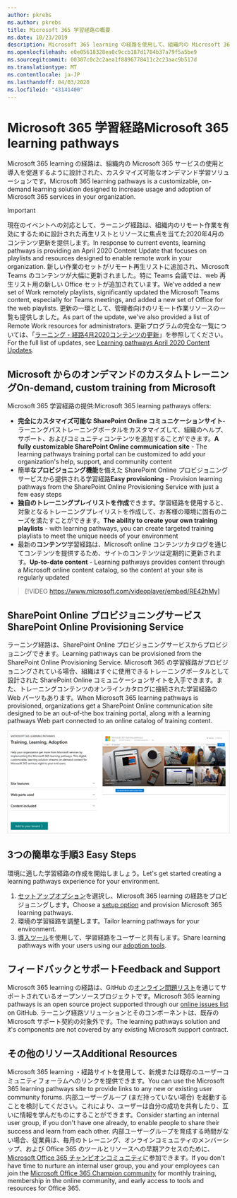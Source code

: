 ```yaml
---
author: pkrebs
ms.author: pkrebs
title: Microsoft 365 学習経路の概要
ms.date: 10/23/2019
description: Microsoft 365 learning の経路を使用して、組織内の Microsoft 365 サービスの使用を促進する方法について説明します。 ラーニング経路には、カスタム SharePoint Online web パーツと、Microsoft 365 テナントに簡単にプロビジョニングできる最新の SharePoint Online コミュニケーショントレーニングサイトが含まれています。
ms.openlocfilehash: e0e05618328ea0c9ccb187d1784b37a79f5a5be9
ms.sourcegitcommit: 00307c0c2c2aea1f8896778411c2c23aac9b517d
ms.translationtype: MT
ms.contentlocale: ja-JP
ms.lasthandoff: 04/03/2020
ms.locfileid: "43141400"
---
```

# <a name="microsoft-365-learning-pathways"></a><span data-ttu-id="2a9b6-104">Microsoft 365 学習経路</span><span class="sxs-lookup"><span data-stu-id="2a9b6-104">Microsoft 365 learning pathways</span></span> 
<span data-ttu-id="2a9b6-105">Microsoft 365 learning の経路は、組織内の Microsoft 365 サービスの使用と導入を促進するように設計された、カスタマイズ可能なオンデマンド学習ソリューションです。</span><span class="sxs-lookup"><span data-stu-id="2a9b6-105">Microsoft 365 learning pathways is a customizable, on-demand learning solution designed to increase usage and adoption of Microsoft 365 services in your organization.</span></span>    

> [!IMPORTANT]
> <span data-ttu-id="2a9b6-106">現在のイベントへの対応として、ラーニング経路は、組織内のリモート作業を有効にするために設計された再生リストとリソースに焦点を当てた2020年4月のコンテンツ更新を提供します。</span><span class="sxs-lookup"><span data-stu-id="2a9b6-106">In response to current events, learning pathways is providing an April 2020 Content Update that focuses on playlists and resources designed to enable remote work in your organization.</span></span> <span data-ttu-id="2a9b6-107">新しい作業のセットがリモート再生リストに追加され、Microsoft Teams のコンテンツが大幅に更新されました。特に Teams 会議では、web 再生リスト用の新しい Office セットが追加されています。</span><span class="sxs-lookup"><span data-stu-id="2a9b6-107">We’ve added a new set of Work remotely playlists, significantly updated the Microsoft Teams content, especially for Teams meetings, and added a new set of Office for the web playlists.</span></span> <span data-ttu-id="2a9b6-108">更新の一環として、管理者向けのリモート作業リソースの一覧も提供しました。</span><span class="sxs-lookup"><span data-stu-id="2a9b6-108">As part of the update, we've also provided a list of Remote Work resources for administrators.</span></span> <span data-ttu-id="2a9b6-109">更新プログラムの完全な一覧については、「[ラーニング・経路4月2020コンテンツの更新](custom_contentupdates.md)」を参照してください。</span><span class="sxs-lookup"><span data-stu-id="2a9b6-109">For the full list of updates, see [Learning pathways April 2020 Content Updates](custom_contentupdates.md).</span></span>   

## <a name="on-demand-custom-training-from-microsoft"></a><span data-ttu-id="2a9b6-110">Microsoft からのオンデマンドのカスタムトレーニング</span><span class="sxs-lookup"><span data-stu-id="2a9b6-110">On-demand, custom training from Microsoft</span></span>

<span data-ttu-id="2a9b6-111">Microsoft 365 学習経路の提供:</span><span class="sxs-lookup"><span data-stu-id="2a9b6-111">Microsoft 365 learning pathways offers:</span></span>

- <span data-ttu-id="2a9b6-112">**完全にカスタマイズ可能な SharePoint Online コミュニケーションサイト**-ラーニングパストレーニングポータルをカスタマイズして、組織のヘルプ、サポート、およびコミュニティコンテンツを追加することができます。</span><span class="sxs-lookup"><span data-stu-id="2a9b6-112">**A fully customizable SharePoint Online communication site** - The learning pathways training portal can be customized to add your organization's help, support, and community content</span></span>
- <span data-ttu-id="2a9b6-113">簡単**なプロビジョニング機能**を備えた SharePoint Online プロビジョニングサービスから提供される学習経路</span><span class="sxs-lookup"><span data-stu-id="2a9b6-113">**Easy provisioning** - Provision learning pathways from the SharePoint Online Provisioning Service with just a few easy steps</span></span>
- <span data-ttu-id="2a9b6-114">**独自のトレーニングプレイリストを作成**できます。学習経路を使用すると、対象となるトレーニングプレイリストを作成して、お客様の環境に固有のニーズを満たすことができます。</span><span class="sxs-lookup"><span data-stu-id="2a9b6-114">**The ability to create your own training playlists** - with learning pathways, you can create targeted training playlists to meet the unique needs of your environment</span></span>
- <span data-ttu-id="2a9b6-115">最新の**コンテンツ**学習経路は、Microsoft online コンテンツカタログを通じてコンテンツを提供するため、サイトのコンテンツは定期的に更新されます。</span><span class="sxs-lookup"><span data-stu-id="2a9b6-115">**Up-to-date content** - Learning pathways provides content through a Microsoft online content catalog, so the content at your site is regularly updated</span></span>

> [!VIDEO https://www.microsoft.com/videoplayer/embed/RE42hMy]

## <a name="sharepoint-online-provisioning-service"></a><span data-ttu-id="2a9b6-116">SharePoint Online プロビジョニングサービス</span><span class="sxs-lookup"><span data-stu-id="2a9b6-116">SharePoint Online Provisioning Service</span></span> 
<span data-ttu-id="2a9b6-117">ラーニング経路は、SharePoint Online プロビジョニングサービスからプロビジョニングできます。</span><span class="sxs-lookup"><span data-stu-id="2a9b6-117">Learning pathways can be provisioned from the SharePoint Online Provisioning Service.</span></span> <span data-ttu-id="2a9b6-118">Microsoft 365 の学習経路がプロビジョニングされている場合、組織はすぐに使用できるトレーニングポータルとして設計された SharePoint Online コミュニケーションサイトを入手できます。また、トレーニングコンテンツのオンラインカタログに接続された学習経路の Web パーツもあります。</span><span class="sxs-lookup"><span data-stu-id="2a9b6-118">When Microsoft 365 learning pathways is provisioned, organizations get a SharePoint Online communication site designed to be an out-of-the box training portal, along with a learning pathways Web part connected to an online catalog of training content.</span></span> 

![cg-provision](media/cg-provision.png)

## <a name="3-easy-steps"></a><span data-ttu-id="2a9b6-120">3つの簡単な手順</span><span class="sxs-lookup"><span data-stu-id="2a9b6-120">3 Easy Steps</span></span>
<span data-ttu-id="2a9b6-121">環境に適した学習経路の作成を開始しましょう。</span><span class="sxs-lookup"><span data-stu-id="2a9b6-121">Let's get started creating a learning pathways experience for your environment.</span></span>
1. <span data-ttu-id="2a9b6-122">[セットアップオプション](custom_setupoptions.md)を選択し、Microsoft 365 learning の経路をプロビジョニングします。</span><span class="sxs-lookup"><span data-stu-id="2a9b6-122">Choose a [setup option](custom_setupoptions.md) and provision Microsoft 365 learning pathways.</span></span>  
2. <span data-ttu-id="2a9b6-123">環境の学習経路を調整します。</span><span class="sxs-lookup"><span data-stu-id="2a9b6-123">Tailor learning pathways for your environment.</span></span>
3. <span data-ttu-id="2a9b6-124">[導入ツール](driveadoption.md)を使用して、学習経路をユーザーと共有します。</span><span class="sxs-lookup"><span data-stu-id="2a9b6-124">Share learning pathways with your users using our [adoption tools](driveadoption.md).</span></span>

## <a name="feedback-and-support"></a><span data-ttu-id="2a9b6-125">フィードバックとサポート</span><span class="sxs-lookup"><span data-stu-id="2a9b6-125">Feedback and Support</span></span>

<span data-ttu-id="2a9b6-126">Microsoft 365 learning の経路は、GitHub の[オンライン問題リスト](https://aka.ms/CustomLearningHelp)を通じてサポートされているオープンソースプロジェクトです。</span><span class="sxs-lookup"><span data-stu-id="2a9b6-126">Microsoft 365 learning pathways is an open source project supported through our [online issues list](https://aka.ms/CustomLearningHelp) on GitHub.</span></span> <span data-ttu-id="2a9b6-127">ラーニング経路ソリューションとそのコンポーネントは、既存の Microsoft サポート契約の対象外です。</span><span class="sxs-lookup"><span data-stu-id="2a9b6-127">The learning pathways solution and it's components are not covered by any existing Microsoft support contract.</span></span>  

## <a name="additional-resources"></a><span data-ttu-id="2a9b6-128">その他のリソース</span><span class="sxs-lookup"><span data-stu-id="2a9b6-128">Additional Resources</span></span>
<span data-ttu-id="2a9b6-129">Microsoft 365 learning ・経路サイトを使用して、新規または既存のユーザーコミュニティフォーラムへのリンクを提供できます。</span><span class="sxs-lookup"><span data-stu-id="2a9b6-129">You can use the Microsoft 365 learning pathways site to provide links to any new or existing user community forums.</span></span> <span data-ttu-id="2a9b6-130">内部ユーザーグループ (まだ持っていない場合) を起動することを検討してください。これにより、ユーザーは自分の成功を共有したり、互いに情報を学んだものにすることができます。</span><span class="sxs-lookup"><span data-stu-id="2a9b6-130">Consider starting an internal user group, if you don't have one already, to enable people to share their success and learn from each other.</span></span>  <span data-ttu-id="2a9b6-131">内部ユーザーグループを育成する時間がない場合、従業員は、毎月のトレーニング、オンラインコミュニティのメンバーシップ、および Office 365 のツールとリソースへの早期アクセスのために、 [Microsoft Office 365 チャンピオンコミュニティ](https://aka.ms/O365Champions)に参加できます。</span><span class="sxs-lookup"><span data-stu-id="2a9b6-131">If you don't have time to nurture an internal user group, you and your employees can join the [Microsoft Office 365 Champion community](https://aka.ms/O365Champions) for monthly training, membership in the online community, and early access to tools and resources for Office 365.</span></span>